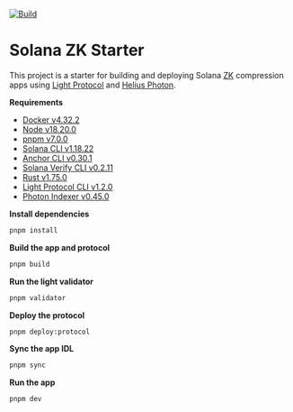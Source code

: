 [![Build](https://github.com/pindaroso/solana-zk-starter/actions/workflows/build-app.yaml/badge.svg)](https://github.com/pindaroso/solana-zk-starter/actions/workflows/build-app.yaml)

# Solana ZK Starter

This project is a starter for building and deploying Solana [ZK](https://www.zkcompression.com/) compression apps using [Light Protocol](https://github.com/Lightprotocol/light-protocol) and [Helius Photon](https://github.com/helius-labs/photon).

**Requirements**

- [Docker v4.32.2](https://docs.docker.com/engine/install/)
- [Node v18.20.0](https://github.com/nvm-sh/nvm)
- [pnpm v7.0.0](https://pnpm.io/installation)
- [Solana CLI v1.18.22](https://docs.solanalabs.com/cli/install)
- [Anchor CLI v0.30.1](https://github.com/project-serum/anchor/releases/tag/v0.30.1)
- [Solana Verify CLI v0.2.11](https://github.com/Ellipsis-Labs/solana-verifiable-build)
- [Rust v1.75.0](https://www.rust-lang.org/tools/install)
- [Light Protocol CLI v1.2.0](https://github.com/Lightprotocol/light-protocol/tree/main/cli#readme)
- [Photon Indexer v0.45.0](https://github.com/helius-labs/photon)

**Install dependencies**

```bash
pnpm install
```

**Build the app and protocol**

```bash
pnpm build
```

**Run the light validator**

```bash
pnpm validator
```

**Deploy the protocol**

```bash
pnpm deploy:protocol
```

**Sync the app IDL**

```bash
pnpm sync
```

**Run the app**

```bash
pnpm dev
```
